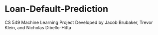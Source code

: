 # Loan-Default-Prediction
CS 549 Machine Learning Project Developed by Jacob Brubaker, Trevor Klein, and Nicholas Dibello-Hitta
